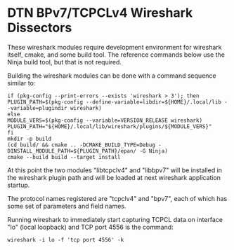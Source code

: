 # DTN BPv7/TCPCLv4 Wireshark Dissectors

These wireshark modules require development environment for wireshark itself, cmake, and some build tool.
The reference commands below use the Ninja build tool, but that is not required.

Building the wireshark modules can be done with a command sequence similar to:
```
if (pkg-config --print-errors --exists 'wireshark > 3'); then
PLUGIN_PATH=$(pkg-config --define-variable=libdir=${HOME}/.local/lib --variable=plugindir wireshark)
else
MODULE_VERS=$(pkg-config --variable=VERSION_RELEASE wireshark)
PLUGIN_PATH="${HOME}/.local/lib/wireshark/plugins/${MODULE_VERS}"
fi
mkdir -p build
(cd build/ && cmake .. -DCMAKE_BUILD_TYPE=Debug -DINSTALL_MODULE_PATH=${PLUGIN_PATH}/epan/ -G Ninja)
cmake --build build --target install
```

At this point the two modules "libtcpclv4" and "libbpv7" will be installed in the wireshark plugin path and will be loaded at next wireshark application startup.

The protocol names registered are "tcpclv4" and "bpv7", each of which has some set of parameters and field names.

Running wireshark to immediately start capturing TCPCL data on interface "lo" (local loopback) and TCP port 4556 is the command:
```
wireshark -i lo -f 'tcp port 4556' -k
```
